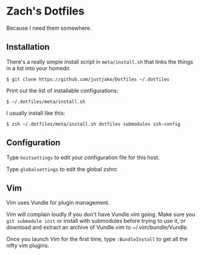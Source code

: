 # Zach's Dotfiles

Because I need them somewhere.

## Installation

There's a really simple install script in `meta/install.sh` that links
the things in a list into your homedir. 

    $ git clone https://github.com/justjake/Dotfiles ~/.dotfiles

Print out the list of installable configurations:

    $ ~/.dotfiles/meta/install.sh

I usually install like this:

    $ zsh ~/.dotfiles/meta/install.sh dotfiles submodules ssh-config

## Configuration

Type `hostsettings` to edit your configuration file for this host.

Type `globalsettings` to edit the global zshrc

## Vim

Vim uses Vundle for plugin management.

Vim will complain loudly if you don't have Vundle.vim going. Make sure you `git
submodule init` or install with submodules before trying to use it, or download
and extract an archive of Vundle.vim to ~/.vim/bundle/Vundle.

Once you launch Vim for the first time, type `:BundleInstall` to get all the
nifty vim plugins.
